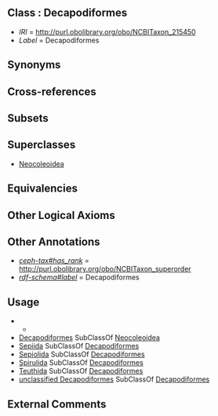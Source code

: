 
## Class : Decapodiformes

 * *IRI* = http://purl.obolibrary.org/obo/NCBITaxon_215450
 * *Label* = Decapodiformes

## Synonyms


## Cross-references


## Subsets


## Superclasses

 * [Neocoleoidea](../../NCBITaxon/49/NCBITaxon_215449.md)

## Equivalencies


## Other Logical Axioms


## Other Annotations

 * *[ceph-tax#has_rank](../../ceph-tax#has/nk/ceph-tax#has_rank.md)* = http://purl.obolibrary.org/obo/NCBITaxon_superorder
 * *[rdf-schema#label](../../el/rdf-schema#label.md)* = Decapodiformes

## Usage

 * -
 * [Decapodiformes](../../NCBITaxon/50/NCBITaxon_215450.md) SubClassOf [Neocoleoidea](../../NCBITaxon/49/NCBITaxon_215449.md)
 * [Sepiida](../../NCBITaxon/87/NCBITaxon_551287.md) SubClassOf [Decapodiformes](../../NCBITaxon/50/NCBITaxon_215450.md)
 * [Sepiolida](../../NCBITaxon/88/NCBITaxon_551288.md) SubClassOf [Decapodiformes](../../NCBITaxon/50/NCBITaxon_215450.md)
 * [Spirulida](../../NCBITaxon/89/NCBITaxon_551289.md) SubClassOf [Decapodiformes](../../NCBITaxon/50/NCBITaxon_215450.md)
 * [Teuthida](../../NCBITaxon/90/NCBITaxon_551290.md) SubClassOf [Decapodiformes](../../NCBITaxon/50/NCBITaxon_215450.md)
 * [unclassified Decapodiformes](../../NCBITaxon/01/NCBITaxon_725201.md) SubClassOf [Decapodiformes](../../NCBITaxon/50/NCBITaxon_215450.md)

## External Comments


